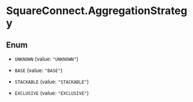 # SquareConnect.AggregationStrategy

## Enum


* `UNKNOWN` (value: `"UNKNOWN"`)

* `BASE` (value: `"BASE"`)

* `STACKABLE` (value: `"STACKABLE"`)

* `EXCLUSIVE` (value: `"EXCLUSIVE"`)


